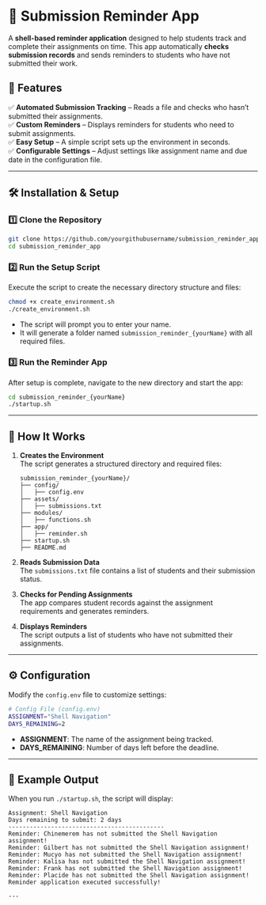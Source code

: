 # 📌 Submission Reminder App

A **shell-based reminder application** designed to help students track and complete their assignments on time. This app automatically **checks submission records** and sends reminders to students who have not submitted their work.

## 📢 Features

✅ **Automated Submission Tracking** – Reads a file and checks who hasn’t submitted their assignments.  
✅ **Custom Reminders** – Displays reminders for students who need to submit assignments.  
✅ **Easy Setup** – A simple script sets up the environment in seconds.  
✅ **Configurable Settings** – Adjust settings like assignment name and due date in the configuration file.  

---

## 🛠️ Installation & Setup

### 1️⃣ Clone the Repository
```bash
git clone https://github.com/yourgithubusername/submission_reminder_app.git
cd submission_reminder_app
```

### 2️⃣ Run the Setup Script
Execute the script to create the necessary directory structure and files:
```bash
chmod +x create_environment.sh
./create_environment.sh
```
- The script will prompt you to enter your name.
- It will generate a folder named `submission_reminder_{yourName}` with all required files.

### 3️⃣ Run the Reminder App
After setup is complete, navigate to the new directory and start the app:
```bash
cd submission_reminder_{yourName}
./startup.sh
```

---

## 🎯 How It Works

1. **Creates the Environment**  
   The script generates a structured directory and required files:
   ```
   submission_reminder_{yourName}/
   ├── config/
   │   ├── config.env
   ├── assets/
   │   ├── submissions.txt
   ├── modules/
   │   ├── functions.sh
   ├── app/
   │   ├── reminder.sh
   ├── startup.sh
   ├── README.md
   ```

2. **Reads Submission Data**  
   The `submissions.txt` file contains a list of students and their submission status.

3. **Checks for Pending Assignments**  
   The app compares student records against the assignment requirements and generates reminders.

4. **Displays Reminders**  
   The script outputs a list of students who have not submitted their assignments.

---

## ⚙️ Configuration

Modify the `config.env` file to customize settings:

```bash
# Config File (config.env)
ASSIGNMENT="Shell Navigation"
DAYS_REMAINING=2
```

- **ASSIGNMENT**: The name of the assignment being tracked.  
- **DAYS_REMAINING**: Number of days left before the deadline.  

---

## 🔹 Example Output

When you run `./startup.sh`, the script will display:

```
Assignment: Shell Navigation
Days remaining to submit: 2 days
--------------------------------------------
Reminder: Chinemerem has not submitted the Shell Navigation assignment!
Reminder: Gilbert has not submitted the Shell Navigation assignment!
Reminder: Mucyo has not submitted the Shell Navigation assignment!
Reminder: Kalisa has not submitted the Shell Navigation assignment!
Reminder: Frank has not submitted the Shell Navigation assignment!
Reminder: Placide has not submitted the Shell Navigation assignment!
Reminder application executed successfully!

---

